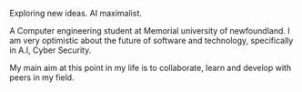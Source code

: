 Exploring new ideas.
AI maximalist.


A Computer engineering student at Memorial university of newfoundland. I am very optimistic about the future of software and technology, specifically in A.I, Cyber Security.

My main aim at this point in my life is to collaborate, learn and develop with peers in my field.
